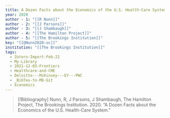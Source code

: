 ```yaml
---
title: A Dozen Facts about the Economics of the U.S. Health-Care System
year: 2020
author - 1: "[[R Nunn]]"
author - 2: "[[J Parsons]]"
author - 3: "[[J Shambaugh]]"
author - 4: "[[The Hamilton Project]]"
author - 5: "[[The Brookings Institution]]"
key: "[[@Nunn2020-uc]]"
institution: "[[The Brookings Institution]]"
tags:
  - Zotero-Import-Feb-22
  - My-Library
  - 2021-12-03-Frontiers
  - Healthcare-and-CME
  - Deloitte---McKinsey---EY---PWC
  - _BibTex-to-MD-Git
  - Economics
---
```


> [!Bibliography]
> Nunn, R, J Parsons, J Shambaugh, The Hamilton Project, The Brookings Institution. 2020. “A Dozen Facts about the Economics of the U.S. Health-Care System.”
